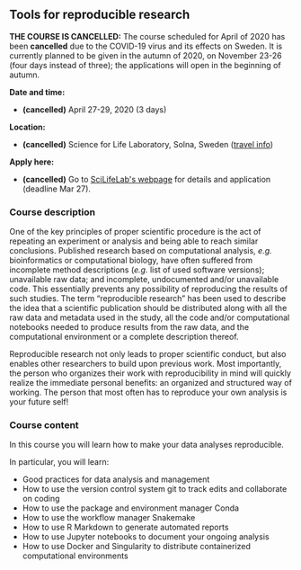 <h2> Tools for reproducible research </h2>

**THE COURSE IS CANCELLED:**
The course scheduled for April of 2020 has been **cancelled** due to the
COVID-19 virus and its effects on Sweden. It is currently planned to be given
in the autumn of 2020, on November 23-26 (four days instead of three); the
applications will open in the beginning of autumn.

**Date and time:**  
- **(cancelled)** April 27-29, 2020 (3 days)

**Location:**  
- **(cancelled)** Science for Life Laboratory, Solna, Sweden ([travel info](travel.md))

**Apply here:**  
- **(cancelled)** Go to [SciLifeLab's webpage](
https://www.scilifelab.se/events/tools-for-reproducible-research-4/) for
details and application (deadline Mar 27).

<h3> Course description </h3>

One of the key principles of proper scientific procedure is the act of
repeating an experiment or analysis and being able to reach similar
conclusions. Published research based on computational analysis, *e.g.*
bioinformatics or computational biology, have often suffered from incomplete
method descriptions (*e.g.* list of used software versions); unavailable raw
data; and incomplete, undocumented and/or unavailable code. This essentially
prevents any possibility of reproducing the results of such studies. The term
“reproducible research” has been used to describe the idea that a scientific
publication should be distributed along with all the raw data and metadata used
in the study, all the code and/or computational notebooks needed to produce
results from the raw data, and the computational environment or a complete
description thereof.

Reproducible research not only leads to proper scientific conduct, but also
enables other researchers to build upon previous work. Most importantly, the
person who organizes their work with reproducibility in mind will quickly
realize the immediate personal benefits: an organized and structured way of
working. The person that most often has to reproduce your own analysis is your
future self!

<h3> Course content </h3>

In this course you will learn how to make your data analyses reproducible.

In particular, you will learn:

* Good practices for data analysis and management
* How to use the version control system git to track edits and collaborate on
  coding
* How to use the package and environment manager Conda
* How to use the workflow manager Snakemake
* How to use R Markdown to generate automated reports
* How to use Jupyter notebooks to document your ongoing analysis
* How to use Docker and Singularity to distribute containerized computational
  environments

